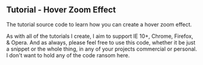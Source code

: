 <p>
    <h2>Tutorial - Hover Zoom Effect</h2>
</p>
<p>
    The tutorial source code to learn how you can create a hover zoom effect.  
</p>
<p>
    As with all of the tutorials I create, I aim to support IE 10+, Chrome, Firefox, & Opera. And as always, please feel free to use this code, whether it be just a snippet or the whole thing, in any of your projects commercial or personal. I don't want to hold any of the code ransom here.
</p>
